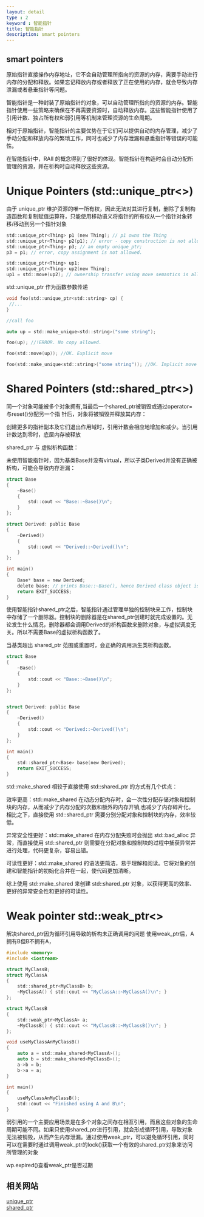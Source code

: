 ```yaml
---
layout: detail
type : 2
keyword : 智能指针
title: 智能指针
description: smart pointers
---
```


## smart pointers

原始指针直接操作内存地址，它不会自动管理所指向的资源的内存，需要手动进行内存的分配和释放。如果忘记释放内存或者释放了正在使用的内存，就会导致内存泄漏或者悬垂指针等问题。

智能指针是一种封装了原始指针的对象，可以自动管理所指向的资源的内存。智能指针使用一些策略来确保在不再需要资源时，自动释放内存。这些智能指针使用了引用计数、独占所有权和弱引用等机制来管理资源的生命周期。

相对于原始指针，智能指针的主要优势在于它们可以提供自动的内存管理，减少了手动分配和释放内存的繁琐工作，同时也减少了内存泄漏和悬垂指针等错误的可能性。

在智能指针中，RAII 的概念得到了很好的体现。智能指针在构造时会自动分配所管理的资源，并在析构时自动释放这些资源。


# Unique Pointers (std::unique_ptr<>)

由于 unique_ptr 维护资源的唯一所有权，因此无法对其进行复制，删除了复制构造函数和复制赋值运算符，只能使用移动语义将指针的所有权从一个指针对象转移/移动到另一个指针对象

```c
std::unique_ptr<Thing> p1 (new Thing); // p1 owns the Thing
std::unique_ptr<Thing> p2(p1); // error - copy construction is not allowed.
std::unique_ptr<Thing> p3; // an empty unique_ptr;
p3 = p1; // error, copy assignment is not allowed.

std::unique_ptr<Thing> up1;
std::unique_ptr<Thing> up2(new Thing);
up1 = std::move(up2); // ownership transfer using move semantics is allowed

```

std::unique_ptr 作为函数参数传递 

```c
void foo(std::unique_ptr<std::string> cp) {
 //...
}

//call foo

auto up = std::make_unique<std::string>("some string");

foo(up); //!ERROR. No copy allowed.

foo(std::move(up)); //OK. Explicit move

foo(std::make_unique<std::string>("some string")); //OK. Implicit move
```

# Shared Pointers (std::shared_ptr<>)

同一个对象可能被多个对象拥有,当最后一个shared_ptr被销毁或通过operator=与reset()分配另一个指 针后，对象将被销毁并释放其内存：

创建更多的指针副本及它们退出作用域时，引用计数会相应地增加和减少。当引用计数达到零时，底层内存被释放

shared_ptr 与 虚拟析构函数：

未使用智能指针时，因为基类Base并没有virtual，所以子类Derived并没有正确被析构，可能会导致内存泄漏：
```c
struct Base
{
    ~Base()
    {
        std::cout << "Base::~Base()\n";
    }
};

struct Derived: public Base
{
    ~Derived()
    {
        std::cout << "Derived::~Derived()\n";
    }
};

int main()
{
    Base* base = new Derived;
    delete base; // prints Base::~Base(), hence Derived class object is partially destructed
    return EXIT_SUCCESS;
}

```

使用智能指针shared_ptr之后，智能指针通过管理单独的控制块来工作，控制块中存储了一个删除器。控制块的删除器是在shared_ptr<Derived>创建时就完成设置的。无论发生什么情况，删除器都会调用Derived的析构函数来删除对象，与虚拟调度无关。所以不需要Base的虚拟析构函数了。

当基类超出 shared_ptr 范围或重置时，会正确的调用派生类析构函数。

```c
struct Base
{
    ~Base()
    {
        std::cout << "Base::~Base()\n";
    }
};


struct Derived: public Base
{
    ~Derived()
    {
        std::cout << "Derived::~Derived()\n";
    }
};

int main()
{
    std::shared_ptr<Base> base(new Derived);
    return EXIT_SUCCESS;
}

```

std::make_shared 相较于直接使用 std::shared_ptr 的方式有几个优点：

效率更高：std::make_shared 在动态分配内存时，会一次性分配存储对象和控制块的内存，从而减少了内存分配的次数和额外的内存开销,也减少了内存碎片化。相比之下，直接使用 std::shared_ptr 需要分别分配对象和控制块的内存，效率较低。

异常安全性更好：std::make_shared 在内存分配失败时会抛出 std::bad_alloc 异常，而直接使用 std::shared_ptr 则需要在分配对象和控制块的过程中捕获异常并进行处理，代码更复杂，容易出错。

可读性更好：std::make_shared 的语法更简洁，易于理解和阅读。它将对象的创建和智能指针的初始化合并在一起，使代码更加清晰。

综上使用 std::make_shared 来创建 std::shared_ptr 对象，以获得更高的效率、更好的异常安全性和更好的可读性。



# Weak pointer std::weak_ptr<>

解决shared_ptr因为循环引用导致的析构未正确调用的问题
使用weak_ptr后，A拥有B但B不拥有A，

```c
#include <memory>
#include <iostream>

struct MyClassB;
struct MyClassA
{
    std::shared_ptr<MyClassB> b;
    ~MyClassA() { std::cout << "MyClassA::~MyClassA()\n"; }
};

struct MyClassB
{
    std::weak_ptr<MyClassA> a;
    ~MyClassB() { std::cout << "MyClassB::~MyClassB()\n"; }
};

void useMyClassAnMyClassB()
{
    auto a = std::make_shared<MyClassA>();
    auto b = std::make_shared<MyClassB>();
    a->b = b;
    b->a = a;
}

int main()
{
    useMyClassAnMyClassB();
    std::cout << "Finished using A and B\n";
}

```

弱引用的一个主要应用场景是在多个对象之间存在相互引用，而且这些对象的生命周期可能不同。如果只使用shared_ptr进行引用，就会形成循环引用，导致对象无法被销毁，从而产生内存泄漏。通过使用weak_ptr，可以避免循环引用，同时可以在需要时通过调用weak_ptr的lock()获取一个有效的shared_ptr对象来访问所管理的对象

wp.expired()查看weak_ptr是否过期


## 相关网站

[unique_ptr](https://pratikparvati.com/html/blogview.html?id=-Mce2yaFyo-5IU1F8Rq_&lan=cpp)    
[shared_ptr](https://pratikparvati.com/html/blogview.html?id=-Md9Uk5aUhGBdDd4ODH4&lan=cpp)
